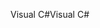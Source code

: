 <span data-ttu-id="72378-101">Visual C#</span><span class="sxs-lookup"><span data-stu-id="72378-101">Visual C#</span></span>
